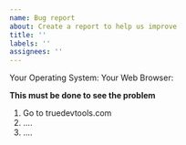 ```yaml
---
name: Bug report
about: Create a report to help us improve
title: ''
labels: ''
assignees: ''
---
```


Your Operating System:
Your Web Browser:

**This must be done to see the problem**
1. Go to truedevtools.com
2. ....
3. ....
